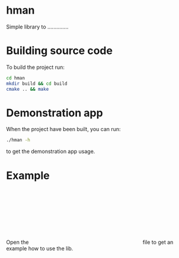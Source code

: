 # hman

Simple library to ..............

# Building source code

To build the project run:
```bash
cd hman
mkdir build && cd build
cmake .. && make
```

# Demonstration app

When the project have been built, you can run:
```bash
./hman -h
```
to get the demonstration app usage.

# Example
Open the ![main.cpp](cpp:src/main.cpp) file to get an example how to use the lib.

